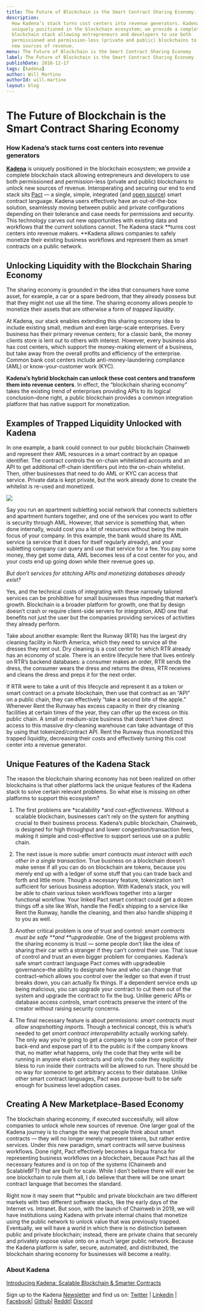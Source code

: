 ```yaml
---
title: The Future of Blockchain is the Smart Contract Sharing Economy.
description:
  How Kadena’s stack turns cost centers into revenue generators. Kadena is
  uniquely positioned in the blockchain ecosystem; we provide a complete
  blockchain stack allowing entrepreneurs and developers to use both
  permissioned and permission-less (private and public) blockchains to unlock
  new sources of revenue.
menu: The Future of Blockchain is the Smart Contract Sharing Economy
label: The Future of Blockchain is the Smart Contract Sharing Economy
publishDate: 2018-12-17
tags: [kadena]
author: Will Martino
authorId: will.martino
layout: blog
---
```


# The Future of Blockchain is the Smart Contract Sharing Economy

### How Kadena’s stack turns cost centers into revenue generators

**[Kadena](http://kadena.io)** is uniquely positioned in the blockchain
ecosystem; we provide a complete blockchain stack allowing entrepreneurs and
developers to use both permissioned and permission-less (private and public)
blockchains to unlock new sources of revenue. Interoperating and securing our
end to end stack sits [Pact](http://pact.kadena.io) — a single, simple,
integrated (and [open source](https://github.com/kadena-io/pact)) smart contract
language. Kadena users effectively have an out-of-the-box solution, seamlessly
moving between public and private configurations depending on their tolerance
and case needs for permissions and security. This technology carves out new
opportunities with existing data and workflows that the current solutions
cannot. The Kadena stack **turns cost centers into revenue makers. **Kadena
allows companies to safely monetize their existing business workflows and
represent them as smart contracts on a public network.

## Unlocking Liquidity with the Blockchain Sharing Economy

The sharing economy is grounded in the idea that consumers have some asset, for
example, a car or a spare bedroom, that they already possess but that they might
not use all the time. The sharing economy allows people to monetize their assets
that are otherwise a form of _trapped liquidity_.

At Kadena, our stack enables extending this sharing economy idea to include
existing small, medium and even large-scale enterprises. Every business has
their primary revenue centers; for a classic bank, the money clients store is
lent out to others with interest. However, every business also has cost centers,
which support the money-making element of a business, but take away from the
overall profits and efficiency of the enterprise. Common bank cost centers
include anti-money-laundering compliance (AML) or know-your-customer work (KYC).

**Kadena’s hybrid blockchain can unlock these cost centers and transform them
into revenue centers**. In effect, the “blockchain sharing economy” takes the
existing trend of enterprises providing APIs to its logical conclusion–done
right, a public blockchain provides a common integration platform that has
native support for monetization.

## Examples of Trapped Liquidity Unlocked with Kadena

In one example, a bank could connect to our public blockchain Chainweb and
represent their AML resources in a smart contract by an opaque identifier. The
contract controls the on-chain whitelisted accounts and an API to get additional
off-chain identifiers put into the on-chain whitelist. Then, other businesses
that need to do AML or KYC can access that service. Private data is kept
private, but the work already done to create the whitelist is re-used and
monetized.

![](/assets/blog/0_5x-g2hX7abU0KSdu.png)

Say you run an apartment subletting social network that connects subletters and
apartment hunters together, and one of the services you want to offer is
security through AML. However, that service is something that, when done
internally, would cost you a lot of resources without being the main focus of
your company. In this example, the bank would share its AML service (a service
that it does for itself regularly already), and your subletting company can
query and use that service for a fee. You pay some money, they get some data,
AML becomes less of a cost center for you, and your costs end up going down
while their revenue goes up.

_But don’t services for stitching APIs and monetizing databases already exist?_

Yes, and the technical costs of integrating with these narrowly tailored
services can be prohibitive for small businesses thus impeding that market’s
growth. Blockchain is a broader platform for growth, one that by design doesn’t
crash or require client-side servers for integration, AND one that benefits not
just the user but the companies providing services of activities they already
perform.

Take about another example: Rent the Runway (RTR) has the largest dry cleaning
facility in North America, which they need to service all the dresses they rent
out. Dry cleaning is a cost center for which RTR already has an economy of
scale. There is an entire lifecycle here that lives entirely on RTR’s backend
databases: a consumer makes an order, RTR sends the dress, the consumer wears
the dress and returns the dress, RTR receives and cleans the dress and preps it
for the next order.

If RTR were to take a unit of this lifecycle and represent it as a token or
smart contract on a private blockchain, then use that contract as an “API” on a
public chain, they can effectively “take a second bite of the apple.” Whenever
Rent the Runway has excess capacity in their dry cleaning facilities at certain
times of the year, they can offer up the excess on this public chain. A small or
medium-size business that doesn’t have direct access to this massive
dry-cleaning warehouse can take advantage of this by using that
tokenized/contract API. Rent the Runway thus monetized this trapped liquidity,
decreasing their costs and effectively turning this cost center into a revenue
generator.

## Unique Features of the Kadena Stack

The reason the blockchain sharing economy has not been realized on other
blockchains is that other platforms lack the unique features of the Kadena stack
to solve certain relevant problems. So what else is missing on other platforms
to support this ecosystem?

1.  The first problems are *scalability *and _cost-effectiveness_. Without a
    scalable blockchain, businesses can’t rely on the system for anything
    crucial to their business process. Kadena’s public blockchain, Chainweb, is
    designed for high throughput and lower congestion/transaction fees, making
    it simple and cost-effective to support serious use on a public chain.

2.  The next issue is more subtle: _smart contracts must interact with each
    other in a single transaction_. True business on a blockchain doesn’t make
    sense if all you can do on blockchain are tokens, because you merely end up
    with a ledger of some stuff that you can trade back and forth and little
    more. Though a necessary feature, tokenization isn’t sufficient for serious
    business adoption. With Kadena’s stack, you will be able to chain various
    token workflows together into a larger functional workflow. Your linked Pact
    smart contract could get a dozen things off a site like Wish, handle the
    FedEx shipping to a service like Rent the Runway, handle the cleaning, and
    then also handle shipping it to you as well.

3.  Another critical problem is one of trust and control: _smart contracts must
    be safe **and **upgradeable._ One of the biggest problems with the sharing
    economy is trust — some people don’t like the idea of sharing their car with
    a stranger if they can’t control their use. That issue of control and trust
    an even bigger problem for companies. Kadena’s safe smart contract language
    Pact comes with upgradeable governance–the ability to designate how and who
    can change that contract–which allows you control over the ledger so that
    even if trust breaks down, you can actually fix things. If a dependent
    service ends up being malicious, you can upgrade your contract to cut them
    out of the system and upgrade the contract to fix the bug. Unlike generic
    APIs or database access controls, smart contracts preserve the intent of the
    creator without raising security concerns.

4.  The final necessary feature is about permissions: _smart contracts must
    allow snapshotting imports_. Though a technical concept, this is what’s
    needed to get _smart contract interoperability_ actually working safely. The
    only way you’re going to get a company to take a core piece of their
    back-end and expose part of it to the public is if the company knows that,
    no matter what happens, only the code that they write will be running in
    anyone else’s contracts and only the code they explicitly bless to run
    inside their contracts will be allowed to run. There should be no way for
    someone to get arbitrary access to their database. Unlike other smart
    contract languages, Pact was purpose-built to be safe enough for business
    level adoption cases.

## Creating A New Marketplace-Based Economy

The blockchain sharing economy, if executed successfully, will allow companies
to unlock whole new sources of revenue. One larger goal of the Kadena journey is
to change the way that people think about smart contracts — they will no longer
merely represent tokens, but rather entire services. Under this new paradigm,
smart contracts will serve business workflows. Done right, Pact effectively
becomes a lingua franca for representing business workflows on a blockchain,
because Pact has all the necessary features and is on top of the systems
(Chainweb and ScalableBFT) that are built for scale. While I don’t believe there
will ever be one blockchain to rule them all, I do believe that there will be
one smart contract language that becomes the standard.

Right now it may seem that \*\*public and private blockchain are two different
markets with two different software stacks, like the early days of the Internet
vs. Intranet. But soon, with the launch of Chainweb in 2019, we will have
institutions using Kadena with private internal chains that monetize using the
public network to unlock value that was previously trapped. Eventually, we will
have a world in which there is no distinction between public and private
blockchain; instead, there are private chains that securely and privately expose
value onto on a much larger public network. Because the Kadena platform is
safer, secure, automated, and distributed, the blockchain sharing economy for
businesses will become a reality.

### About Kadena

[Introducing Kadena: Scalable Blockchain & Smarter Contracts](https://www.youtube.com/watch?v=83g2Uzp7lVs)

Sign up to the Kadena [Newsletter](http://eepurl.com/gdsoHj) and find us on:
[Twitter](http://twitter.com/kadena_io) |
[Linkedin](https://www.linkedin.com/company/kadena-llc/) |
[Facebook](https://www.facebook.com/KadenaBlockchain/)|
[Github](https://github.com/kadena-io)| [Reddit](http://reddit.com/r/kadena)|
[Discord](https://discord.gg/bsUcWmX)
